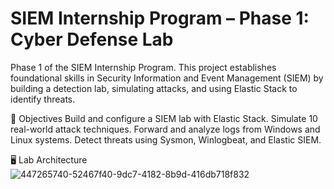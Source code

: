 # SIEM Internship Program – Phase 1: Cyber Defense Lab
Phase 1 of the SIEM Internship Program. This project establishes foundational skills in Security Information and Event Management (SIEM) by building a detection lab, simulating attacks, and using Elastic Stack to identify threats.

🎯 Objectives
Build and configure a SIEM lab with Elastic Stack.
Simulate 10 real-world attack techniques.
Forward and analyze logs from Windows and Linux systems.
Detect threats using Sysmon, Winlogbeat, and Elastic SIEM.

🖥️ Lab Architecture
![447265740-52467f40-9dc7-4182-8b9d-416db718f832](https://github.com/user-attachments/assets/77e54c3d-8185-4c77-9fa8-08ba1753b0e5)
